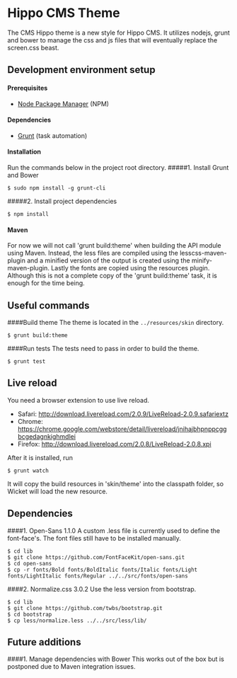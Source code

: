 Hippo CMS Theme
===========

The CMS Hippo theme is a new style for Hippo CMS. It utilizes nodejs, grunt and bower to manage the css and js
files that will eventually replace the screen.css beast.

## Development environment setup
#### Prerequisites

* [Node Package Manager](https://npmjs.org/) (NPM)

#### Dependencies

* [Grunt](http://gruntjs.com/) (task automation)
<!--* [Bower](http://bower.io/) (package management)-->

#### Installation
Run the commands below in the project root directory.
#####1. Install Grunt and Bower

<!-- $ sudo npm install -g grunt-cli bower -->
    $ sudo npm install -g grunt-cli
    
#####2. Install project dependencies

    $ npm install
<!-- $ bower install -->

#### Maven
For now we will not call 'grunt build:theme' when building the API module using Maven. Instead, the less files
are compiled using the lesscss-maven-plugin and a minified version of the output is created using the 
minify-maven-plugin. Lastly the fonts are copied using the resources plugin. Although this is not a complete copy
of the 'grunt build:theme' task, it is enough for the time being.

## Useful commands

####Build theme
The theme is located in the `../resources/skin` directory.

    $ grunt build:theme

####Run tests
The tests need to pass in order to build the theme.

    $ grunt test

## Live reload
You need a browser extension to use live reload.

*   Safari: http://download.livereload.com/2.0.9/LiveReload-2.0.9.safariextz
*   Chrome: https://chrome.google.com/webstore/detail/livereload/jnihajbhpnppcggbcgedagnkighmdlei
*   Firefox: http://download.livereload.com/2.0.8/LiveReload-2.0.8.xpi

After it is installed, run

    $ grunt watch
    
It will copy the build resources in 'skin/theme' into the classpath folder, so Wicket will load the new resource.

## Dependencies

####1. Open-Sans 1.1.0
A custom .less file is currently used to define the font-face's. The font files still have to be installed manually.

    $ cd lib
    $ git clone https://github.com/FontFaceKit/open-sans.git
    $ cd open-sans
    $ cp -r fonts/Bold fonts/BoldItalic fonts/Italic fonts/Light fonts/LightItalic fonts/Regular ../../src/fonts/open-sans
    
####2. Normalize.css 3.0.2
Use the less version from bootstrap.

    $ cd lib
    $ git clone https://github.com/twbs/bootstrap.git
    $ cd bootstrap
    $ cp less/normalize.less ../../src/less/lib/


## Future additions

####1. Manage dependencies with Bower
This works out of the box but is postponed due to Maven integration issues.

